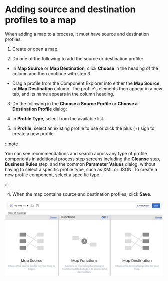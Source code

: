 # Adding source and destination profiles to a map

<head>
  <meta name="guidename" content="Integration"/>
  <meta name="context" content="GUID-934bbee3-18be-432f-a114-20039110a851"/>
</head>


When adding a map to a process, it must have source and destination profiles.

1.  Create or open a map.

2.  Do one of the following to add the source or destination profile:

-   In **Map Source** or **Map Destination**, click **Choose** in the heading of the column and then continue with step 3.

-   Drag a profile from the Component Explorer into either the **Map Source** or **Map Destination** column. The profile's elements then appear in a new tab, and its name appears in the column heading.
3.  Do the following in the **Choose a Source Profile** or **Choose a Destination Profile** dialog:

1.  In **Profile Type**, select from the available list.

2.  In **Profile**, select an existing profile to use or click the plus \(+\) sign to create a new profile.

:::note

You can see recommendations and search across any type of profile components in additional process step screens including the **Cleanse** step, **Business Rules** step, and the common **Parameter Values** dialog, without having to select a specific profile type, such as XML or JSON. To create a new profile component, select a specific type.

:::

4.  When the map contains source and destination profiles, click **Save**.

![Map containing source and destination profiles but no mappings](../Images/img-int-source-and-destination-profiles.png)